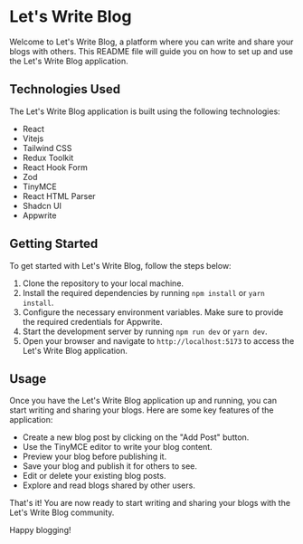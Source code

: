 # Let's Write Blog

Welcome to Let's Write Blog, a platform where you can write and share your blogs with others. This README file will guide you on how to set up and use the Let's Write Blog application.

## Technologies Used

The Let's Write Blog application is built using the following technologies:

-   React
-   Vitejs
-   Tailwind CSS
-   Redux Toolkit
-   React Hook Form
-   Zod
-   TinyMCE
-   React HTML Parser
-   Shadcn UI
-   Appwrite

## Getting Started

To get started with Let's Write Blog, follow the steps below:

1. Clone the repository to your local machine.
2. Install the required dependencies by running `npm install` or `yarn install`.
3. Configure the necessary environment variables. Make sure to provide the required credentials for Appwrite.
4. Start the development server by running `npm run dev` or `yarn dev`.
5. Open your browser and navigate to `http://localhost:5173` to access the Let's Write Blog application.

## Usage

Once you have the Let's Write Blog application up and running, you can start writing and sharing your blogs. Here are some key features of the application:

-   Create a new blog post by clicking on the "Add Post" button.
-   Use the TinyMCE editor to write your blog content.
-   Preview your blog before publishing it.
-   Save your blog and publish it for others to see.
-   Edit or delete your existing blog posts.
-   Explore and read blogs shared by other users.

That's it! You are now ready to start writing and sharing your blogs with the Let's Write Blog community.

Happy blogging!
